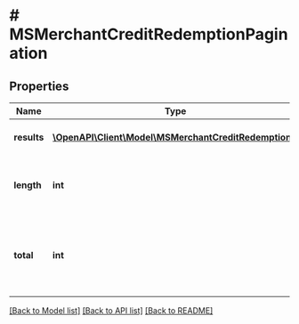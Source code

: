 # # MSMerchantCreditRedemptionPagination

## Properties

Name | Type | Description | Notes
------------ | ------------- | ------------- | -------------
**results** | [**\OpenAPI\Client\Model\MSMerchantCreditRedemption[]**](MSMerchantCreditRedemption.md) | Stores the results as an array |
**length** | **int** | Denotes the length of the results array |
**total** | **int** | Denotes the total number of records present in the database |

[[Back to Model list]](../../README.md#models) [[Back to API list]](../../README.md#endpoints) [[Back to README]](../../README.md)
